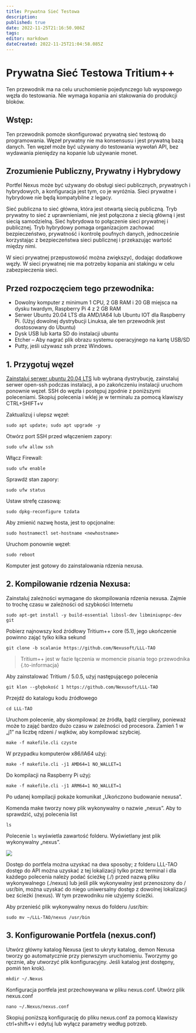 ```yaml
---
title: Prywatna Sieć Testowa
description: 
published: true
date: 2022-11-25T21:16:50.986Z
tags: 
editor: markdown
dateCreated: 2022-11-25T21:04:58.085Z
---
```


# Prywatna Sieć Testowa Tritium++

Ten przewodnik ma na celu uruchomienie pojedynczego lub wyspowego węzła do testowania. Nie wymaga kopania ani stakowania do produkcji bloków.

## Wstęp:

Ten przewodnik pomoże skonfigurować prywatną sieć testową do programowania. Węzeł prywatny nie ma konsensusu i jest prywatną bazą danych. Ten węzeł może być używany do testowania wywołań API, bez wydawania pieniędzy na kopanie lub używanie monet.

## Zrozumienie Publiczny, Prywatny i Hybrydowy

Portfel Nexus może być używany do obsługi sieci publicznych, prywatnych i hybrydowych, a konfiguracja jest tym, co je wyróżnia. Sieci prywatne i hybrydowe nie będą kompatybilne z legacy.

Sieć publiczna to sieć główna, która jest otwartą siecią publiczną. Tryb prywatny to sieć z uprawnieniami, nie jest połączona z siecią główną i jest siecią samodzielną. Sieć hybrydowa to połączenie sieci prywatnej i publicznej. Tryb hybrydowy pomaga organizacjom zachować bezpieczeństwo, prywatność i kontrolę poufnych danych, jednocześnie korzystając z bezpieczeństwa sieci publicznej i przekazując wartość między nimi.

W sieci prywatnej przepustowość można zwiększyć, dodając dodatkowe węzły. W sieci prywatnej nie ma potrzeby kopania ani stakingu w celu zabezpieczenia sieci.

## Przed rozpoczęciem tego przewodnika:

* Dowolny komputer z minimum 1 CPU, 2 GB RAM i 20 GB miejsca na dysku twardym, Raspberry Pi 4 z 2 GB RAM
* Serwer Ubuntu 20.04 LTS dla AMD/IA64 lub Ubuntu IOT dla Raspberry Pi. (Użyj dowolnej dystrybucji Linuksa, ale ten przewodnik jest dostosowany do Ubuntu)
* Dysk USB lub karta SD do instalacji ubuntu
* Etcher – Aby nagrać plik obrazu systemu operacyjnego na kartę USB/SD
* Putty, jeśli używasz ssh przez Windows.

## 1. Przygotuj węzeł

[Zainstaluj serwer ubuntu 20.04 LTS](https://ubuntu.com/tutorials/install-ubuntu-server#1-overview) lub wybraną dystrybucję, zainstaluj serwer open-ssh podczas instalacji, a po zakończeniu instalacji uruchom ponownie węzeł. SSH do węzła i postępuj zgodnie z poniższymi poleceniami. Skopiuj polecenia i wklej je w terminalu za pomocą klawiszy CTRL+SHIFT+v

Zaktualizuj i ulepsz węzeł:

```
sudo apt update; sudo apt upgrade -y
```

Otwórz port SSH przed włączeniem zapory:

```
sudo ufw allow ssh
```

Włącz Firewall:

```
sudo ufw enable
```

Sprawdź stan zapory:

```
sudo ufw status
```

Ustaw strefę czasową:

```
sudo dpkg-reconfigure tzdata
```

Aby zmienić nazwę hosta, jest to opcjonalne:

```
sudo hostnamectl set-hostname <newhostname>
```

Uruchom ponownie węzeł:

```
sudo reboot
```

Komputer jest gotowy do zainstalowania rdzenia nexusa.

## 2. Kompilowanie rdzenia Nexusa:

Zainstaluj zależności wymagane do skompilowania rdzenia nexusa. Zajmie to trochę czasu w zależności od szybkości Internetu

```
sudo apt-get install -y build-essential libssl-dev libminiupnpc-dev git
```

Pobierz najnowszy kod źródłowy Tritium++ core (5.1), jego ukończenie powinno zająć tylko kilka sekund

```
git clone -b scalanie https://github.com/Nexusoft/LLL-TAO
```

> Tritium++ jest w fazie łączenia w momencie pisania tego przewodnika
{.to-informacja}


Aby zainstalować Tritium / 5.0.5, użyj następującego polecenia

```
git klon --głębokość 1 https://github.com/Nexusoft/LLL-TAO
```

Przejdź do katalogu kodu źródłowego

```
cd LLL-TAO
```

Uruchom polecenie, aby skompilować ze źródła, bądź cierpliwy, ponieważ może to zająć bardzo dużo czasu w zależności od procesora. Zamień 1 w „j1” na liczbę rdzeni / wątków, aby kompilować szybciej.

```
make -f makefile.cli czyste
```

W przypadku komputerów x86/IA64 użyj:

```
make -f makefile.cli -j1 AMD64=1 NO_WALLET=1
```

Do kompilacji na Raspberry Pi użyj:

```
make -f makefile.cli -j1 ARM64=1 NO_WALLET=1
```

Po udanej kompilacji pokaże komunikat „Ukończono budowanie nexusa”.

Komenda make tworzy nowy plik wykonywalny o nazwie „nexus”. Aby to sprawdzić, użyj polecenia list

```
ls
```

Polecenie `ls` wyświetla zawartość folderu. Wyświetlany jest plik wykonywalny „nexus”.

![](https://nexus.io/ResourceHub/images/5.1\_testnet/testnet1.png)

Dostęp do portfela można uzyskać na dwa sposoby; z folderu LLL-TAO dostęp do API można uzyskać z tej lokalizacji tylko przez terminal i dla każdego polecenia należy podać ścieżkę (./) przed nazwą pliku wykonywalnego (./nexus) lub jeśli plik wykonywalny jest przenoszony do / usr/bin, można uzyskać do niego uniwersalny dostęp z dowolnej lokalizacji bez ścieżki (nexus). W tym przewodniku nie użyjemy ścieżki.

Aby przenieść plik wykonywalny nexus do folderu /usr/bin:

```
sudo mv ~/LLL-TAO/nexus /usr/bin
```

## 3. Konfigurowanie Portfela (nexus.conf)

Utwórz główny katalog Nexusa (jest to ukryty katalog, demon Nexusa tworzy go automatycznie przy pierwszym uruchomieniu. Tworzymy go ręcznie, aby utworzyć plik konfiguracyjny. Jeśli katalog jest dostępny, pomiń ten krok).

```
mkdir ~/.Nexus
```

Konfiguracja portfela jest przechowywana w pliku nexus.conf. Utwórz plik nexus.conf

```
nano ~/.Nexus/nexus.conf
```

Skopiuj poniższą konfigurację do pliku nexus.conf za pomocą klawiszy ctrl+shift+v i edytuj lub wyłącz parametry według potrzeb.